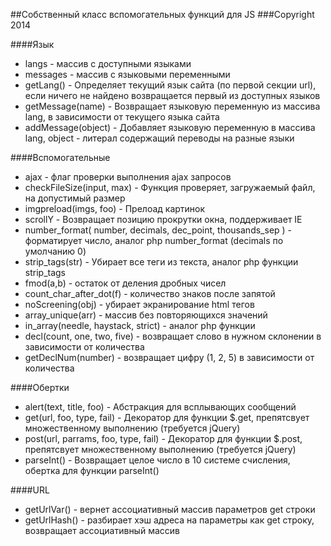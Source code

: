 ##Собственный класс вспомогательных функций для JS
###Copyright 2014

####Язык
* langs - массив с доступными языками
* messages - массив с языковыми переменными
* getLang() - Определяет текущий язык сайта (по первой секции url), если ничего не найдено возвращается первый из доступных языков
* getMessage(name) - Возвращает языковую переменную из массива lang, в зависимости от текущего языка сайта
* addMessage(object) - Добавляет языковую переменную в массива lang, object - литерал содержащий переводы на разные языки

####Вспомогательные
* ajax - флаг проверки выполнения ajax запросов
* checkFileSize(input, max) - Функция проверяет, загружаемый файл, на допустимый размер
* imgpreload(imgs, foo) - Прелоад картинок
* scrollY - Возвращает позицию прокрутки окна, поддерживает IE
* number_format( number, decimals, dec_point, thousands_sep ) - форматирует число, аналог php number_format (decimals по умолчанию 0)
* strip_tags(str) - Убирает все теги из текста, аналог php функции strip_tags
* fmod(a,b) - остаток от деления дробных чисел
* count_char_after_dot(f) - количество знаков после запятой
* noScreening(obj) - убирает экранирование html тегов
* array_unique(arr) - массив без повторяющихся значений
* in_array(needle, haystack, strict) - аналог php функции
* decl(count, one, two, five) - возвращает слово в нужном склонении в зависимости от количества
* getDeclNum(number) - возвращает цифру (1, 2, 5) в зависимости от количества

####Обертки
* alert(text, title, foo) - Абстракция для всплывающих сообщений
* get(url, foo, type, fail) - Декоратор для функции $.get, препятсвует множественному выполнению (требуется jQuery)
* post(url, parrams, foo, type, fail) - Декоратор для функции $.post, препятсвует множественному выполнению (требуется jQuery)
* parseInt() - Возвращает целое число в 10 системе счисления, обертка для функции parseInt()

####URL
* getUrlVar() - вернет ассоциативный массив параметров get строки
* getUrlHash() - разбирает хэш адреса на параметры как get строку, возвращает ассоциативный массив